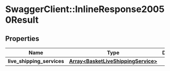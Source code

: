 # SwaggerClient::InlineResponse20050Result

## Properties
Name | Type | Description | Notes
------------ | ------------- | ------------- | -------------
**live_shipping_services** | [**Array&lt;BasketLiveShippingService&gt;**](BasketLiveShippingService.md) |  | [optional] 


